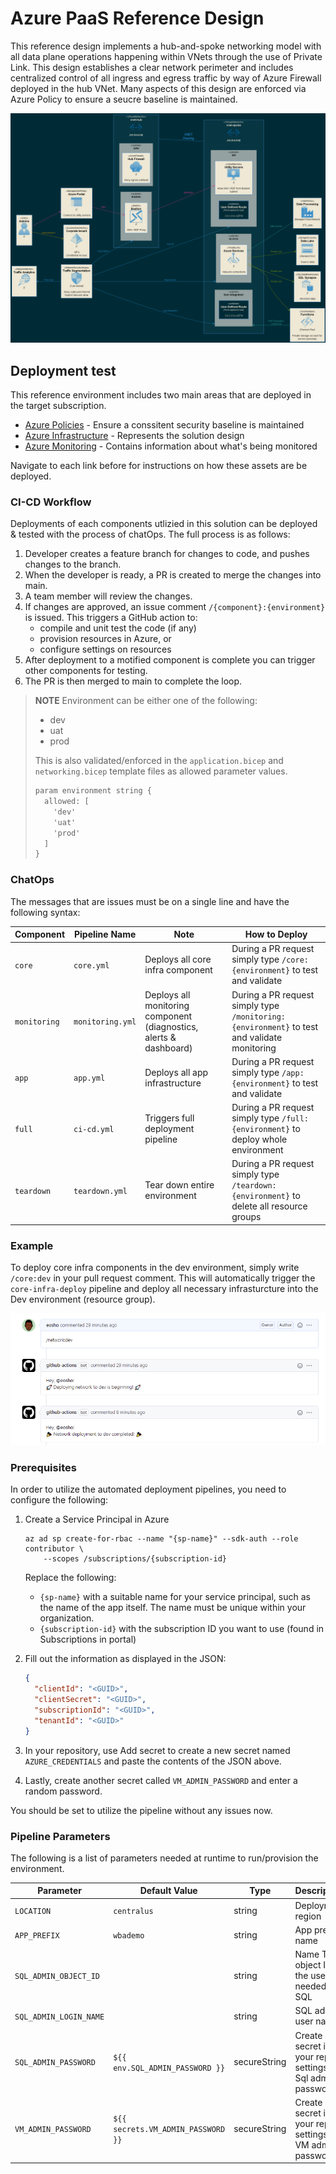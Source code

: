 # Azure PaaS Reference Design

This reference design implements a hub-and-spoke networking model with all data plane operations happening within VNets through the use of Private Link. This design establishes a clear network perimeter and includes centralized control of all ingress and egress traffic by way of Azure Firewall deployed in the hub VNet. Many aspects of this design are enforced via Azure Policy to ensure a seucre baseline is maintained.

<img src="images/diagram-network.png" alt="Network diagram"/>

## Deployment test

This reference environment includes two main areas that are deployed in the target subscription.

* [Azure Policies](policies/readme.md) - Ensure a conssitent security baseline is maintained
* [Azure Infrastructure](deployments/readme.md) - Represents the solution design
* [Azure Monitoring](monitoring/readme.md) - Contains information about what's being monitored

Navigate to each link before for instructions on how these assets are be deployed.

### CI-CD Workflow

Deployments of each components utlizied in this solution can be deployed & tested with the process of chatOps. The full process is as follows:

1. Developer creates a feature branch for changes to code, and pushes changes to the branch.
1. When the developer is ready, a PR is created to merge the changes into main.
1. A team member will review the changes.
1. If changes are approved, an issue comment `/{component}:{environment}` is issued. This triggers a GitHub action to:
   - compile and unit test the code (if any)
   - provision resources in Azure, or
   - configure settings on resources
1. After deployment to a motified component is complete you can trigger other components for testing.
1. The PR is then merged to main to complete the loop.

> **NOTE**
> Environment can be either one of the following:
> - dev
> - uat
> - prod
>
> This is also validated/enforced in the `application.bicep` and `networking.bicep` template files as allowed parameter values.
>
> ```txt
> param environment string {
>   allowed: [
>     'dev'
>     'uat'
>     'prod'
>   ]
> }
> ```

### ChatOps
The messages that are issues must be on a single line and have the following syntax:

| Component | Pipeline Name | Note | How to Deploy |
|---|---|---|---|
|`core`| `core.yml` | Deploys all core infra component | During a PR request simply type `/core:{environment}` to test and validate |
|`monitoring`| `monitoring.yml` | Deploys all monitoring component (diagnostics, alerts & dashboard) | During a PR request simply type `/monitoring:{environment}` to test and validate monitoring |
|`app`| `app.yml` | Deploys all app infrastructure | During a PR request simply type `/app:{environment}` to test and validate |
|`full`| `ci-cd.yml` | Triggers full deployment pipeline | During a PR request simply type `/full:{environment}` to deploy whole environment |
|`teardown`| `teardown.yml` | Tear down entire environment | During a PR request simply type `/teardown:{environment}` to delete all resource groups |

### Example

To deploy core infra components in the dev environment, simply write `/core:dev` in your pull request comment. This will automatically trigger the `core-infra-deploy` pipeline and deploy all necessary infrasturcture into the Dev environment (resource group).

![sample_pr](images/sample_pr.png)

### Prerequisites

In order to utilize the automated deployment pipelines, you need to configure the following:
1. Create a Service Principal in Azure
    ```azurecli
    az ad sp create-for-rbac --name "{sp-name}" --sdk-auth --role contributor \
        --scopes /subscriptions/{subscription-id}
    ```
    Replace the following:

      * `{sp-name}` with a suitable name for your service principal, such as the name of the app itself. The name must be unique within your organization.
      * `{subscription-id}` with the subscription ID you want to use (found in Subscriptions in portal)
1. Fill out the information as displayed in the JSON:
    ```json
    {
      "clientId": "<GUID>",
      "clientSecret": "<GUID>",
      "subscriptionId": "<GUID>",
      "tenantId": "<GUID>"
    }
    ```
1. In your repository, use Add secret to create a new secret named `AZURE_CREDENTIALS` and paste the contents of the JSON above.
1. Lastly, create another secret called `VM_ADMIN_PASSWORD` and enter a random password.

You should be set to utilize the pipeline without any issues now.

### Pipeline Parameters

The following is a list of parameters needed at runtime to run/provision the environment.

| Parameter | Default Value | Type | Description |
|---|---|---|---|
|`LOCATION`| `centralus` | string | Deployment region |
|`APP_PREFIX`| `wbademo` | string | App prefix name |
|`SQL_ADMIN_OBJECT_ID`| | string | Name The object Id of the user - needed for SQL |
|`SQL_ADMIN_LOGIN_NAME`| | string | SQL admin user name |
|`SQL_ADMIN_PASSWORD`| `${{ env.SQL_ADMIN_PASSWORD }}` | secureString | Create a secret in your repo settings. Sql admin password |
|`VM_ADMIN_PASSWORD`| `${{ secrets.VM_ADMIN_PASSWORD }}` | secureString | Create a secret in your repo settings. VM admin password |



